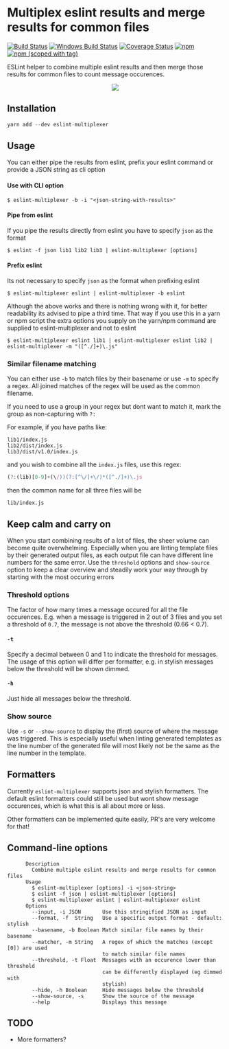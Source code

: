 # Multiplex eslint results and merge results for common files
<a href="https://travis-ci.org/pimlie/eslint-multiplexer"><img src="https://api.travis-ci.org/pimlie/eslint-multiplexer.svg" alt="Build Status"></a>
<a href="https://ci.appveyor.com/project/pimlie/eslint-multiplexer"><img src="https://ci.appveyor.com/api/projects/status/1y9qs8cakcpe26hu?svg=true" alt="Windows Build Status"></a>
<a href="https://codecov.io/gh/pimlie/eslint-multiplexer"><img src="https://img.shields.io/codecov/c/github/pimlie/eslint-multiplexer/master.svg" alt="Coverage Status"></a>
[![npm](https://img.shields.io/npm/dt/eslint-multiplexer.svg)](https://www.npmjs.com/package/eslint-multiplexer)
[![npm (scoped with tag)](https://img.shields.io/npm/v/eslint-multiplexer/latest.svg)](https://www.npmjs.com/package/eslint-multiplexer)

ESLint helper to combine multiple eslint results and then merge those results for common files to count message occurences.

<p align="center"><img align="center" src="https://user-images.githubusercontent.com/1067403/46256342-b3ceed00-c4a9-11e8-9cfd-df6dafdd3146.png" /></p>

## Installation

```js
yarn add --dev eslint-multiplexer
```

## Usage

You can either pipe the results from eslint, prefix your eslint command or provide a JSON string as cli option

#### Use with CLI option
```
$ eslint-multiplexer -b -i "<json-string-with-results>"
```

#### Pipe from eslint
If you pipe the results directly from eslint you have to specify `json` as the format
```
$ eslint -f json lib1 lib2 lib3 | eslint-multiplexer [options]
```

#### Prefix eslint
Its not necessary to specify `json` as the format when prefixing eslint
```
$ eslint-multiplexer eslint | eslint-multiplexer -b eslint
```

Although the above works and there is nothing wrong with it, for better readability its advised to pipe a third time. That way if you use this in a yarn or npm script the extra options you supply on the yarn/npm command are supplied to eslint-multiplexer and not to eslint

```
$ eslint-multiplexer eslint lib1 | eslint-multiplexer eslint lib2 | eslint-multiplexer -m "([^./]+)\.js"
```

### Similar filename matching

You can either use `-b` to match files by their basename or use `-m` to specify a regex. All joined matches of the regex will be used as the common filename.

If you need to use a group in your regex but dont want to match it, mark the group as non-capturing with `?:`

For example, if you have paths like:
```
lib1/index.js
lib2/dist/index.js
lib3/dist/v1.0/index.js
```

and you wish to combine all the `index.js` files, use this regex:
```js
(?:(lib)[0-9]+(\/))(?:[^\/]+\/)*([^./]+)\.js
```

then the common name for all three files will be 
```
lib/index.js
```

## Keep calm and carry on

When you start combining results of a lot of files, the sheer volume can become quite overwhelming. Especially when you are linting template files by their generated output files, as each output file can have different line numbers for the same error. Use the `threshold` options and `show-source` option to keep a clear overview and steadily work your way through by starting with the most occuring errors

### Threshold options
The factor of how many times a message occured for all the file occurences. E.g. when a message is triggered in 2 out of 3 files and you set a threshold of `0.7`, the message is not above the threshold (0.66 < 0.7).

#### `-t`
Specify a decimal between 0 and 1 to indicate the threshold for messages. The usage of this option will differ per formatter, e.g. in stylish messages below the threshold will be shown dimmed.

#### `-h`
Just hide all messages below the threshold.

### Show source
Use `-s` or `--show-source` to display the (first) source of where the message was triggered. This is especially useful when linting generated templates as the line number of the generated file will most likely not be the same as the line number in the template.


## Formatters

Currently `eslint-multiplexer` supports json and stylish formatters. The default eslint formatters could still be used but wont show message occurences, which is what this is all about more or less. 

Other formatters can be implemented quite easily, PR's are very welcome for that!

## Command-line options

```
      Description
        Combine multiple eslint results and merge results for common files
      Usage
        $ eslint-multiplexer [options] -i <json-string>
        $ eslint -f json | eslint-multiplexer [options]
        $ eslint-multiplexer eslint | eslint-multiplexer eslint
      Options
        --input, -i JSON       Use this stringified JSON as input
        --format, -f  String   Use a specific output format - default: stylish
        --basename, -b Boolean Match similar file names by their basename
        --matcher, -m String   A regex of which the matches (except [0]) are used
                               to match similar file names
        --threshold, -t Float  Messages with an occurence lower than threshold
                               can be differently displayed (eg dimmed with
                               stylish)
        --hide, -h Boolean     Hide messages below the threshold
        --show-source, -s      Show the source of the message
        --help                 Displays this message
```

## TODO
- More formatters?
